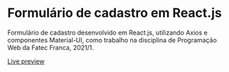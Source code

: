 # Formulário de cadastro em React.js

Formulário de cadastro desenvolvido em React.js, utilizando Axios e componentes Material-UI, como trabalho na disciplina de Programação Web da Fatec Franca, 2021/1.

[Live preview](https://vimarteleto.github.io/formulario-react/)

